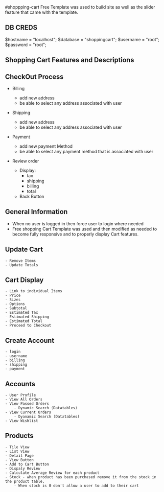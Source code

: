 #shoppping-cart
Free Template was used to build site as well as the slider feature that came with the template.  

DB CREDS
-------------------------------------
$hostname = "localhost";
$database = "shoppingcart";
$username = "root";
$password = "root";

Shopping Cart Features and Descriptions
---------------------------------------

CheckOut Process
------------------
- Billing
	- add new address
	- be able to select any address associated with user
- Shipping

	- add new address
	- be able to select any address associated with user
- Payment
	- add new payment Method
	- be able to select any payment method that is associated with user
- Review order
	- Display:
		- tax
		- shipping
		- billing
		- total
	- Back Button

General Information
---------------------
 - When no user is logged in then force user to login where needed
 - Free shopping Cart Template was used and then modified as needed to become fully responsive and to properly display Cart features.

Update Cart
-------------
	- Remove Items
	- Update Totals
Cart Display
---------------
	- Link to individual Items
	- Price
	- Sizes
	- Options
	- Subtotal
	- Estimated Tax
	- Estimated Shipping
	- Estimated Total
	- Proceed to Checkout
Create Account
---------------
	- login
	- username
	- billing
	- shipping
	- payment

Accounts 
---------
	- User Profile
	- View All Orders
	- View Passed Orders
		- Dynamic Search (Datatables)
	- View Current Orders
		- Dyanamic Search (Datatables)
	- View Wishlist

Products
-----------
	- Tile View
	- List View
	- Detail Page
	- View Button
	- Add to Cart Button
	- Dispaly Review
	- Calculate Average Review for each product
	- Stock - when product has been purchased remove it from the stock in the product table.
		- When stock is 0 don't allow a user to add to their cart
